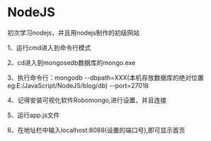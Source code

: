 # NodeJS
初次学习nodejs，并且用nodejs制作的初级网站

1、运行cmd进入到命令行模式

2、cd进入到mongosedb数据库的mongo.exe

3、执行命令行：mongodb --dbpath=XXX(本机存放数据库的绝对位置eg:E:/JavaScript/NodeJS/blog/db) --port=27018

4、记得安装可视化软件Robomongo,进行设置，并且连接

5、运行app.js文件

6、在地址栏中输入localhost:8088(设置的端口号),即可显示首页
